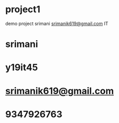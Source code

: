 # project1
demo project
srimani
srimanik619@gmail.com
IT
# srimani 
# y19it45
# srimanik619@gmail.com
# 9347926763

